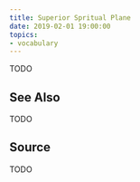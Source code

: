 ```yaml
---
title: Superior Spritual Plane
date: 2019-02-01 19:00:00
topics:
- vocabulary
---
```


TODO

## See Also
TODO

## Source
TODO

